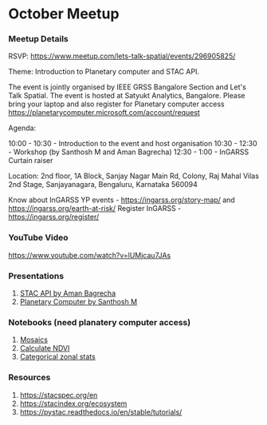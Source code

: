 # October Meetup

### Meetup Details

RSVP: https://www.meetup.com/lets-talk-spatial/events/296905825/

Theme: Introduction to Planetary computer and STAC API.

The event is jointly organised by IEEE GRSS Bangalore Section and Let's Talk Spatial. The event is hosted at Satyukt Analytics, Bangalore. Please bring your laptop and also register for Planetary computer access https://planetarycomputer.microsoft.com/account/request

Agenda:

10:00 - 10:30 - Introduction to the event and host organisation
10:30 - 12:30 - Workshop (by Santhosh M and Aman Bagrecha)
12:30 - 1:00 - InGARSS Curtain raiser

Location:
2nd floor, 1A Block, Sanjay Nagar Main Rd, Colony, Raj Mahal Vilas 2nd Stage, Sanjayanagara, Bengaluru, Karnataka 560094

Know about InGARSS YP events - https://ingarss.org/story-map/ and https://ingarss.org/earth-at-risk/
Register InGARSS - https://ingarss.org/register/



### YouTube Video
https://www.youtube.com/watch?v=lUMjcau7JAs

### Presentations
1. [STAC API by Aman Bagrecha](https://docs.google.com/presentation/d/1XTN2nraIpXJsO0ysyabdfttupAIaVQoIhlmV2JBEOUQ/edit?usp=sharing)
2. [Planetary Computer by Santhosh M](https://docs.google.com/presentation/d/10X3kYThfRV4Xkph-s4_nBvNmD-FNEoNmpKenYaVmlrI/edit?usp=sharing)

### Notebooks (need planatery computer access)
1. [Mosaics](https://pccompute.westeurope.cloudapp.azure.com/compute/hub/user-redirect/lab/tree/PlanetaryComputerExamples/mosaic.ipynb)
2. [Calculate NDVI](https://pccompute.westeurope.cloudapp.azure.com/compute/hub/user-redirect/lab/tree/PlanetaryComputerExamples/ndvi.ipynb)
3. [Categorical zonal stats](https://pccompute.westeurope.cloudapp.azure.com/compute/hub/user-redirect/lab/tree/PlanetaryComputerExamples/santhosh/catogrical_zonal_stats.ipynb)


### Resources

1. https://stacspec.org/en
2. https://stacindex.org/ecosystem
3. https://pystac.readthedocs.io/en/stable/tutorials/
